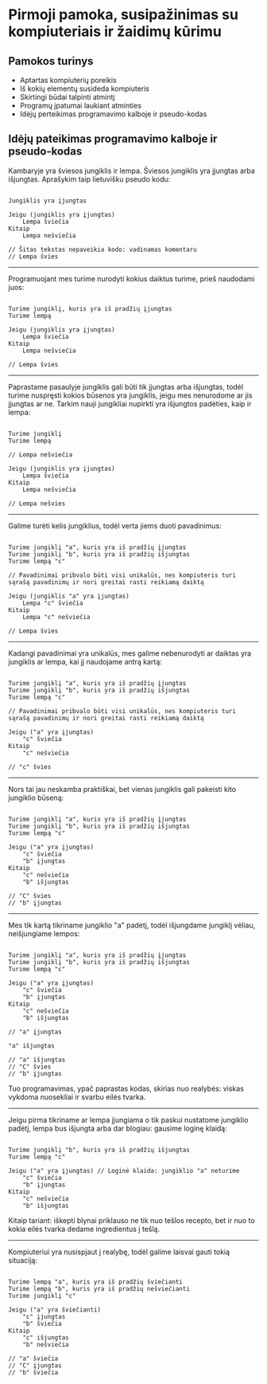 # Pirmoji pamoka, susipažinimas su kompiuteriais ir žaidimų kūrimu

## Pamokos turinys

* Aptartas kompiuterių poreikis
* Iš kokių elementų susideda kompiuteris
* Skirtingi būdai talpinti atmintį
* Programų įpatumai laukiant atminties
* Idėjų perteikimas programavimo kalboje ir pseudo-kodas

## Idėjų pateikimas programavimo kalboje ir pseudo-kodas

Kambaryje yra šviesos jungiklis ir lempa. Šviesos jungiklis yra įjungtas arba išjungtas. Aprašykim taip lietuvišku pseudo kodu:

```

Jungiklis yra įjungtas

Jeigu (jungiklis yra įjungtas)
    Lempa šviečia
Kitaip
    Lempa nešviečia

// Šitas tekstas nepaveikia kodo: vadinamas komentaru
// Lempa švies

```

---

Programuojant mes turime nurodyti kokius daiktus turime, prieš naudodami juos:

```

Turime jungiklį, kuris yra iš pradžių įjungtas
Turime lempą

Jeigu (jungiklis yra įjungtas)
    Lempa šviečia
Kitaip
    Lempa nešviečia

// Lempa švies

```

---

Paprastame pasaulyje jungiklis gali būti tik įjungtas arba išjungtas, todėl turime nuspręsti kokios būsenos yra jungiklis, jeigu mes nenurodome ar jis įjungtas ar ne. Tarkim nauji jungikliai nupirkti yra išjungtos padėties, kaip ir lempa:

```

Turime jungiklį
Turime lempą

// Lempa nešviečia

Jeigu (jungiklis yra įjungtas)
    Lempa šviečia
Kitaip
    Lempa nešviečia

// Lempa nešvies

```

---

Galime turėti kelis jungiklius, todėl verta jiems duoti pavadinimus:

```

Turime jungiklį "a", kuris yra iš pradžių įjungtas
Turime jungiklį "b", kuris yra iš pradžių išjungtas
Turime lempą "c"

// Pavadinimai pribvalo būti visi unikalūs, nes kompiuteris turi sąrašą pavadinimų ir nori greitai rasti reikiamą daiktą

Jeigu (jungiklis "a" yra įjungtas)
    Lempa "c" šviečia
Kitaip
    Lempa "c" nešviečia

// Lempa švies

```

---

Kadangi pavadinimai yra unikalūs, mes galime nebenurodyti ar daiktas yra jungiklis ar lempa, kai jį naudojame antrą kartą:

```

Turime jungiklį "a", kuris yra iš pradžių įjungtas
Turime jungiklį "b", kuris yra iš pradžių išjungtas
Turime lempą "c"

// Pavadinimai pribvalo būti visi unikalūs, nes kompiuteris turi sąrašą pavadinimų ir nori greitai rasti reikiamą daiktą

Jeigu ("a" yra įjungtas)
    "c" šviečia
Kitaip
    "c" nešviečia

// "c" švies

```

---

Nors tai jau neskamba praktiškai, bet vienas jungiklis gali pakeisti kito jungiklio būseną:

```

Turime jungiklį "a", kuris yra iš pradžių įjungtas
Turime jungiklį "b", kuris yra iš pradžių išjungtas
Turime lempą "c"

Jeigu ("a" yra įjungtas)
    "c" šviečia
    "b" įjungtas
Kitaip
    "c" nešviečia
    "b" išjungtas

// "C" švies
// "b" įjungtas

```

---

Mes tik kartą tikriname jungiklio "a" padėtį, todėl išjungdame jungiklį vėliau, neišjungiame lempos:

```

Turime jungiklį "a", kuris yra iš pradžių įjungtas
Turime jungiklį "b", kuris yra iš pradžių išjungtas
Turime lempą "c"

Jeigu ("a" yra įjungtas)
    "c" šviečia
    "b" įjungtas
Kitaip
    "c" nešviečia
    "b" išjungtas

// "a" įjungtas

"a" išjungtas

// "a" išjungtas
// "C" švies
// "b" įjungtas

```

Tuo programavimas, ypač paprastas kodas, skirias nuo realybės: viskas vykdoma nuosekliai ir svarbu eilės tvarka.

---

Jeigu pirma tikriname ar lempa įjungiama o tik paskui nustatome jungiklio padėtį, lempa bus išjungta arba dar blogiau: gausime loginę klaidą:

```

Turime jungiklį "b", kuris yra iš pradžių išjungtas
Turime lempą "c"

Jeigu ("a" yra įjungtas) // Loginė klaida: jungiklio "a" neturime
    "c" šviečia
    "b" įjungtas
Kitaip
    "c" nešviečia
    "b" išjungtas

```

Kitaip tariant: iškepti blynai priklauso ne tik nuo tešlos recepto, bet ir nuo to kokia eilės tvarka dedame ingredientus į tešlą.

---

Kompiuteriui yra nusispjaut į realybę, todėl galime laisvai gauti tokią situaciją:

```

Turime lempą "a", kuris yra iš pradžių šviečianti
Turime lempą "b", kuris yra iš pradžių nešviečianti
Turime jungiklį "c"

Jeigu ("a" yra šviečianti)
    "c" įjungtas
    "b" šviečia
Kitaip
    "c" išjungtas
    "b" nešviečia

// "a" šviečia
// "C" įjungtas
// "b" šviečia

```

